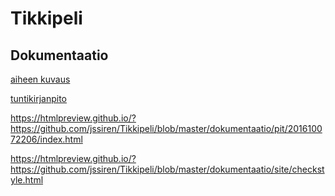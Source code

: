 # Tikkipeli

## Dokumentaatio

[aiheen kuvaus](dokumentaatio/aiheenKuvausJaRakenne.md)

[tuntikirjanpito](dokumentaatio/Tuntikirjanpito.md)

https://htmlpreview.github.io/?https://github.com/jssiren/Tikkipeli/blob/master/dokumentaatio/pit/201610072206/index.html

https://htmlpreview.github.io/?https://github.com/jssiren/Tikkipeli/blob/master/dokumentaatio/site/checkstyle.html